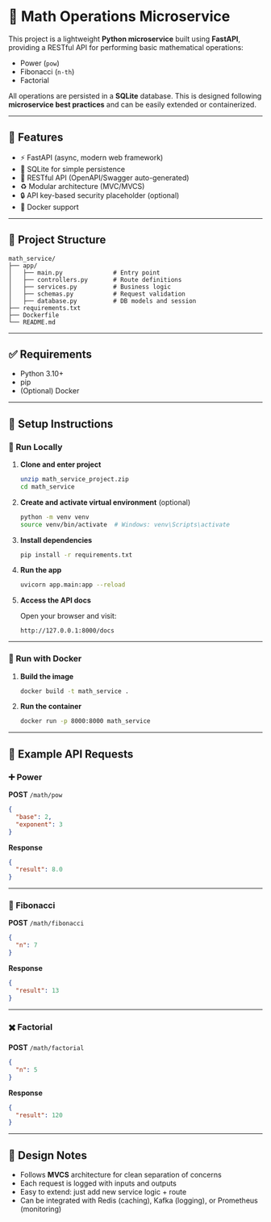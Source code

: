 # 📐 Math Operations Microservice

This project is a lightweight **Python microservice** built using **FastAPI**, providing a RESTful API for performing basic mathematical operations:

- Power (`pow`)
- Fibonacci (`n-th`)
- Factorial

All operations are persisted in a **SQLite** database. This is designed following **microservice best practices** and can be easily extended or containerized.

---

## 🚀 Features

- ⚡ FastAPI (async, modern web framework)
- 💾 SQLite for simple persistence
- 🔌 RESTful API (OpenAPI/Swagger auto-generated)
- ♻️ Modular architecture (MVC/MVCS)
- 🔒 API key-based security placeholder (optional)
- 🐳 Docker support

---

## 📁 Project Structure

```
math_service/
├── app/
│   ├── main.py              # Entry point
│   ├── controllers.py       # Route definitions
│   ├── services.py          # Business logic
│   ├── schemas.py           # Request validation
│   ├── database.py          # DB models and session
├── requirements.txt
├── Dockerfile
└── README.md
```

---

## ✅ Requirements

- Python 3.10+
- pip
- (Optional) Docker

---

## 🔧 Setup Instructions

### 🔹 Run Locally

1. **Clone and enter project**

    ```bash
    unzip math_service_project.zip
    cd math_service
    ```

2. **Create and activate virtual environment** (optional)

    ```bash
    python -m venv venv
    source venv/bin/activate  # Windows: venv\Scripts\activate
    ```

3. **Install dependencies**

    ```bash
    pip install -r requirements.txt
    ```

4. **Run the app**

    ```bash
    uvicorn app.main:app --reload
    ```

5. **Access the API docs**

    Open your browser and visit:

    ```
    http://127.0.0.1:8000/docs
    ```

---

### 🐳 Run with Docker

1. **Build the image**

    ```bash
    docker build -t math_service .
    ```

2. **Run the container**

    ```bash
    docker run -p 8000:8000 math_service
    ```

---

## 🧪 Example API Requests

### ➕ Power

**POST** `/math/pow`

```json
{
  "base": 2,
  "exponent": 3
}
```

**Response**
```json
{
  "result": 8.0
}
```

---

### 🔢 Fibonacci

**POST** `/math/fibonacci`

```json
{
  "n": 7
}
```

**Response**
```json
{
  "result": 13
}
```

---

### ✖️ Factorial

**POST** `/math/factorial`

```json
{
  "n": 5
}
```

**Response**
```json
{
  "result": 120
}
```

---

## 🧠 Design Notes

- Follows **MVCS** architecture for clean separation of concerns
- Each request is logged with inputs and outputs
- Easy to extend: just add new service logic + route
- Can be integrated with Redis (caching), Kafka (logging), or Prometheus (monitoring)



